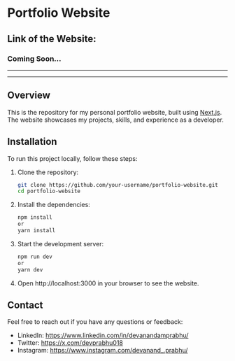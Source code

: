 
# Portfolio Website
## Link of the Website:
### Coming Soon...
---
***

## Overview


This is the repository for my personal portfolio website, built using [Next.js](https://nextjs.org/). The website showcases my projects, skills, and experience as a developer.

## Installation

To run this project locally, follow these steps:

1. Clone the repository:
    ```bash
    git clone https://github.com/your-username/portfolio-website.git
    cd portfolio-website

2. Install the dependencies:
    ```bash
    npm install
    or
    yarn install

3. Start the development server:
    ```bash
    npm run dev
    or
    yarn dev

4. Open http://localhost:3000 in your browser to see the website.

## Contact

Feel free to reach out if you have any questions or feedback:

- LinkedIn: https://www.linkedin.com/in/devanandamprabhu/
- Twitter: https://x.com/devprabhu018
- Instagram: https://www.instagram.com/devanand_.prabhu/
